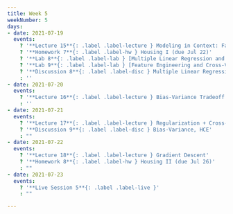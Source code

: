 ```yaml
---
title: Week 5
weekNumber: 5
days:
- date: 2021-07-19
  events:
    ? '**Lecture 15**{: .label .label-lecture } Modeling in Context: Fairness in Housing Appraisal'
    ? '**Homework 7**{: .label .label-hw } Housing I (due Jul 22)'
    ? '**Lab 8**{: .label .label-lab } [Multiple Linear Regression and Feature Engineering](http://data100.datahub.berkeley.edu/hub/user-redirect/git-sync?repo=https://github.com/DS-100/su21&urlpath=tree/su21/lab/lab07&branch=main) (due Jul 24)'
    ? '**Lab 9**{: .label .label-lab } [Feature Engineering and Cross-Validation] (due Jul 24)'
    ? '**Discussion 8**{: .label .label-disc } Multiple Linear Regression'
    : ''
- date: 2021-07-20
  events:
    ? '**Lecture 16**{: .label .label-lecture } Bias-Variance Tradeoff'
    : ''
- date: 2021-07-21
  events:
    ? '**Lecture 17**{: .label .label-lecture } Regularization + Cross-Validation'
    ? '**Discussion 9**{: .label .label-disc } Bias-Variance, HCE'
    : ""
- date: 2021-07-22
  events:
    ? '**Lecture 18**{: .label .label-lecture } Gradient Descent'
    ? '**Homework 8**{: .label .label-hw } Housing II (due Jul 26)'
    : ""
- date: 2021-07-23
  events:
    ? '**Live Session 5**{: .label .label-live }'
    : ""

---
```

